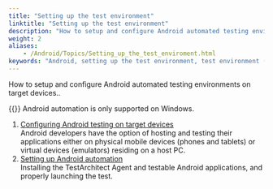 ```yaml
--- 
title: "Setting up the test environment"
linktitle: "Setting up the test environment"
description: "How to setup and configure Android automated testing environments on target devices.."
weight: 2
aliases: 
    - /Android/Topics/Setting_up_the_test_enviroment.html
keywords: "Android, setting up the test environment, test environment (Android)"
---
```


How to setup and configure Android automated testing environments on target devices..

{{<important>}} Android automation is only supported on Windows.

1.  [Configuring Android testing on target devices](/automation-guide/application-testing/mobile-testing/testing-mobile-applications/android-automation/setting-up-the-test-environment/configuring-android-testing-on-target-devices/)  
Android developers have the option of hosting and testing their applications either on physical mobile devices \(phones and tablets\) or virtual devices \(emulators\) residing on a host PC.
2.  [Setting up Android automation](/automation-guide/application-testing/mobile-testing/testing-mobile-applications/android-automation/setting-up-the-test-environment/setting-up-android-automation/)  
Installing the TestArchitect Agent and testable Android applications, and properly launching the test.




